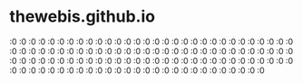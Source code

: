 # thewebis.github.io
:0 :0 :0 :0 :0 :0 :0 :0 :0 :0 :0 :0 :0 :0 :0 :0 :0 :0 :0 :0 :0 :0 :0 :0 :0 :0 :0 :0 :0 :0 :0 :0 :0 :0 :0 :0 :0 :0 :0 :0 :0 :0 :0 :0 :0 :0 :0 :0 :0 :0 :0 :0 :0 :0 :0 :0 :0 :0 :0 :0 :0 :0 :0 :0 :0 :0 :0 :0 :0 :0 :0 :0 :0 :0 :0 :0 :0 :0 :0 :0 :0 :0 :0 :0 :0 :0 :0 :0 :0 :0 :0 :0 :0 :0 :0 :0 :0 :0 :0 :0 :0 :0 :0 :0 :0 :0 :0 :0 :0 :0 :0 :0 :0 :0 :0 :0 :0
